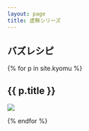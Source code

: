 ```yaml
---
layout: page
title: 虚無シリーズ
---
```


<h2>バズレシピ</h2>

{% for p in site.kyomu %}
<h2>{{ p.title }}</h2>
<p>
  <a href="{{ site.baseurl }}{{ p.url }}"><img src="{{ p.thumbnail }}" /></a>
</p>
{% endfor %}
